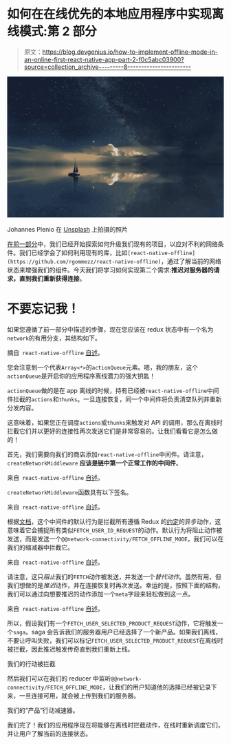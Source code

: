 # 如何在在线优先的本地应用程序中实现离线模式:第 2 部分

> 原文：<https://blog.devgenius.io/how-to-implement-offline-mode-in-an-online-first-react-native-app-part-2-f0c5abc03900?source=collection_archive---------8----------------------->

![](img/155e4e5ac9f2a7a6eaa8c96785e52060.png)

Johannes Plenio 在 [Unsplash](https://unsplash.com/s/photos/sail-storm?utm_source=unsplash&utm_medium=referral&utm_content=creditCopyText) 上拍摄的照片

[在前一部分](https://medium.com/dev-genius/how-to-implement-offline-mode-in-an-online-first-react-native-app-a28a1f1d9c07)中，我们已经开始探索如何升级我们现有的项目，以应对不利的网络条件。我们已经学会了如何利用现有的库，比如`[react-native-offline](https://github.com/rgommezz/react-native-offline)`，通过了解当前的网络状态来增强我们的组件。今天我们将学习如何实现第二个需求:**推迟对服务器的请求，直到我们重新获得连接**。

# 不要忘记我！

如果您遵循了前一部分中描述的步骤，现在您应该在 redux 状态中有一个名为`network`的有用分支，其结构如下。

摘自` react-native-offline` [自述](https://github.com/rgommezz/react-native-offline#state)。

您会注意到一个代表`Array<*>`的`actionQueue`元素。嗯，我的朋友，这个`actionQueue`是开启你的应用程序离线潜力的强大钥匙！

`actionQueue`做的是在 app 离线的时候，持有已经被`react-native-offline`中间件拦截的`actions`和`thunks`。一旦连接恢复，同一个中间件将负责清空队列并重新分发内容。

这意味着，如果您正在调度`actions`或`thunks`来触发对 API 的调用，那么在离线时拦截它们并以更好的连接性再次发送它们是非常容易的。让我们看看它是怎么做的！

首先，我们需要向我们的商店添加`react-native-offline`中间件。请注意，`createNetworkMiddleware` **应该是链中第一个正常工作的中间件**。

来自` react-native-offline` [自述](https://github.com/rgommezz/react-native-offline#usage-3)。

`createNetworkMiddleware`函数具有以下签名。

来自` react-native-offline` [自述](https://github.com/rgommezz/react-native-offline#createnetworkmiddleware)。

根据[文档](https://github.com/rgommezz/react-native-offline#usage-3)，这个中间件的默认行为是拦截所有遵循 Redux 的[约定](https://redux.js.org/advanced/async-actions)的异步动作，这意味着它会捕捉所有类似`FETCH_USER_ID_REQUEST`的动作。默认行为将阻止动作被发送，而是发送一个`@@network-connectivity/FETCH_OFFLINE_MODE`，我们可以在我们的缩减器中拦截它。

来自` react-native-offline` [自述](https://github.com/rgommezz/react-native-offline#usage-3)。

请注意，这只*阻止*我们的`FETCH`动作被发送，并发送一个*替代动作*。虽然有用，但我们想做的是*推迟*动作，并在连接恢复时再次发送。幸运的是，按照下面的结构，我们可以通过向想要推迟的动作添加一个`meta`字段来轻松做到这一点。

来自` react-native-offline` [自述](https://github.com/rgommezz/react-native-offline#plain-objects)。

所以，假设我们有一个`FETCH_USER_SELECTED_PRODUCT_REQUEST`动作，它将触发一个`saga`。saga 会告诉我们的服务器用户已经选择了一个新产品。如果我们离线，不要让呼叫失败，我们可以标记`FETCH_USER_SELECTED_PRODUCT_REQUEST`在离线时被拦截，因此推迟触发传奇直到我们重新上线。

我们的行动被拦截

然后我们可以在我们的 reducer 中监听`@@network-connectivity/FETCH_OFFLINE_MODE`，让我们的用户知道他的选择已经被记录下来，一旦连接可用，就会被上传到我们的服务器。

我们的“产品”行动减速器。

我们完了！我们的应用程序现在将能够在离线时拦截动作，在线时重新调度它们，并让用户了解当前的连接状态。
